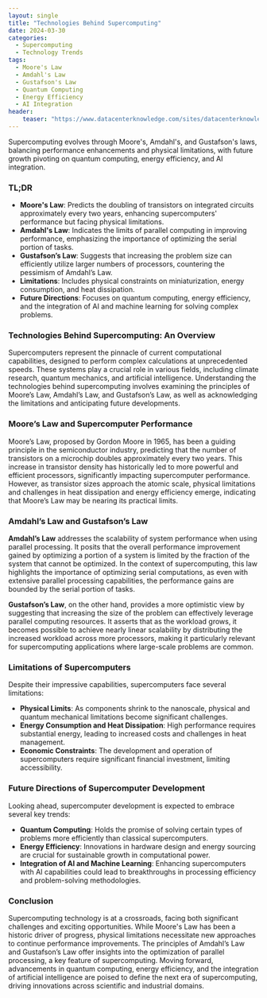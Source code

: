 ```yaml
---
layout: single
title: "Technologies Behind Supercomputing"
date: 2024-03-30
categories:
  - Supercomputing
  - Technology Trends
tags:
  - Moore's Law
  - Amdahl's Law
  - Gustafson's Law
  - Quantum Computing
  - Energy Efficiency
  - AI Integration
header:
    teaser: "https://www.datacenterknowledge.com/sites/datacenterknowledge.com/files/styles/article_featured_retina/public/summit%20supercomputer%20ornl%20ibm_0.jpg?itok=9xwJl8r-"
---
```


Supercomputing evolves through Moore's, Amdahl's, and Gustafson's laws, balancing performance enhancements and physical limitations, with future growth pivoting on quantum computing, energy efficiency, and AI integration.

### TL;DR
- **Moore's Law**: Predicts the doubling of transistors on integrated circuits approximately every two years, enhancing supercomputers' performance but facing physical limitations.
- **Amdahl's Law**: Indicates the limits of parallel computing in improving performance, emphasizing the importance of optimizing the serial portion of tasks.
- **Gustafson’s Law**: Suggests that increasing the problem size can efficiently utilize larger numbers of processors, countering the pessimism of Amdahl’s Law.
- **Limitations**: Includes physical constraints on miniaturization, energy consumption, and heat dissipation.
- **Future Directions**: Focuses on quantum computing, energy efficiency, and the integration of AI and machine learning for solving complex problems.

### Technologies Behind Supercomputing: An Overview

Supercomputers represent the pinnacle of current computational capabilities, designed to perform complex calculations at unprecedented speeds. These systems play a crucial role in various fields, including climate research, quantum mechanics, and artificial intelligence. Understanding the technologies behind supercomputing involves examining the principles of Moore’s Law, Amdahl’s Law, and Gustafson’s Law, as well as acknowledging the limitations and anticipating future developments.

### Moore’s Law and Supercomputer Performance

Moore’s Law, proposed by Gordon Moore in 1965, has been a guiding principle in the semiconductor industry, predicting that the number of transistors on a microchip doubles approximately every two years. This increase in transistor density has historically led to more powerful and efficient processors, significantly impacting supercomputer performance. However, as transistor sizes approach the atomic scale, physical limitations and challenges in heat dissipation and energy efficiency emerge, indicating that Moore’s Law may be nearing its practical limits.

### Amdahl’s Law and Gustafson’s Law

**Amdahl’s Law** addresses the scalability of system performance when using parallel processing. It posits that the overall performance improvement gained by optimizing a portion of a system is limited by the fraction of the system that cannot be optimized. In the context of supercomputing, this law highlights the importance of optimizing serial computations, as even with extensive parallel processing capabilities, the performance gains are bounded by the serial portion of tasks.

**Gustafson’s Law**, on the other hand, provides a more optimistic view by suggesting that increasing the size of the problem can effectively leverage parallel computing resources. It asserts that as the workload grows, it becomes possible to achieve nearly linear scalability by distributing the increased workload across more processors, making it particularly relevant for supercomputing applications where large-scale problems are common.

### Limitations of Supercomputers

Despite their impressive capabilities, supercomputers face several limitations:
- **Physical Limits**: As components shrink to the nanoscale, physical and quantum mechanical limitations become significant challenges.
- **Energy Consumption and Heat Dissipation**: High performance requires substantial energy, leading to increased costs and challenges in heat management.
- **Economic Constraints**: The development and operation of supercomputers require significant financial investment, limiting accessibility.

### Future Directions of Supercomputer Development

Looking ahead, supercomputer development is expected to embrace several key trends:
- **Quantum Computing**: Holds the promise of solving certain types of problems more efficiently than classical supercomputers.
- **Energy Efficiency**: Innovations in hardware design and energy sourcing are crucial for sustainable growth in computational power.
- **Integration of AI and Machine Learning**: Enhancing supercomputers with AI capabilities could lead to breakthroughs in processing efficiency and problem-solving methodologies.

### Conclusion

Supercomputing technology is at a crossroads, facing both significant challenges and exciting opportunities. While Moore's Law has been a historic driver of progress, physical limitations necessitate new approaches to continue performance improvements. The principles of Amdahl’s Law and Gustafson’s Law offer insights into the optimization of parallel processing, a key feature of supercomputing. Moving forward, advancements in quantum computing, energy efficiency, and the integration of artificial intelligence are poised to define the next era of supercomputing, driving innovations across scientific and industrial domains.